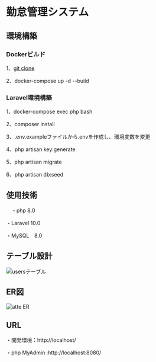 # 勤怠管理システム

## 環境構築

 ### Dockerビルド
 1、[git clone](https://github.com/maenakarino/atte)
 
 2、docker-compose up -d --build

 ### Laravel環境構築
 1、docker-compose exec php bash
 
 2、composer install
 
 3、.env.exampleファイルから.envを作成し、環境変数を変更
 
 4、php artisan key:generate
 
 5、php artisan migrate
 
 6、php artisan db:seed

## 使用技術
　・php 8.0
 
 ・Laravel 10.0
 
 ・MySQL　8.0

## テーブル設計
 ![usersテーブル](https://github.com/user-attachments/assets/863e9f55-128a-486d-b2f4-00fa803a57b1)



## ER図
 ![atte ER](https://github.com/user-attachments/assets/d03f47b5-c803-4282-af6a-631d6a5389a4)


## URL
 ・開発環境：http://localhost/

 ・php MyAdmin :http://localhost:8080/

 
 
 
 
 
